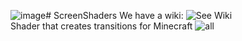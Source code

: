 ![image](https://github.com/Kokolochnik/ScreenShaders/assets/119946584/051a84af-db69-465b-8979-198b930ebd24)# ScreenShaders
We have a wiki: ![See Wiki](https://github.com/Kokolochnik/ScreenShaders/wiki)  
Shader that creates transitions for Minecraft ![all](https://github.com/Kokolochnik/ScreenShaders/assets/114332828/86c1c84b-bb0c-4098-a54f-95e444047de0)
